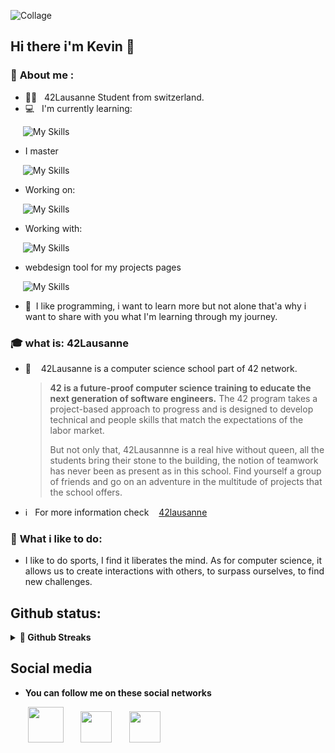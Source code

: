 
![Collage](https://user-images.githubusercontent.com/92105776/209567571-628ecca0-8a9e-478e-a9bb-453ba14f50ad.jpg)

## Hi there i'm Kevin 👋

    
### 🙋 **About me :** 
* 👨‍💻&nbsp;&nbsp; 42Lausanne Student from switzerland.
* 💻&nbsp;&nbsp; I'm currently learning:

&nbsp;&nbsp;&nbsp;&nbsp;&nbsp;![My Skills](https://skillicons.dev/icons?i=javascript,java,react,python,php)

* I master

&nbsp;&nbsp;&nbsp;&nbsp;&nbsp;![My Skills](https://skillicons.dev/icons?i=c,cpp,typescript)

* Working on:

&nbsp;&nbsp;&nbsp;&nbsp;&nbsp;![My Skills](https://skillicons.dev/icons?i=vim,vscode,idea)

* Working with:

&nbsp;&nbsp;&nbsp;&nbsp;&nbsp;![My Skills](https://skillicons.dev/icons?i=stackoverflow,docker,git)

* webdesign tool for my projects pages

&nbsp;&nbsp;&nbsp;&nbsp;&nbsp;![My Skills](https://skillicons.dev/icons?i=figma)

* 👤&nbsp;&nbsp;I like programming, i want to learn more but not alone that'a why i want to share with you what I'm learning through my journey.

### 🎓 **what is:** 42Lausanne
* 🏫&nbsp;&nbsp;&nbsp; 42Lausanne is a computer science school part of 42 network.

  >**42 is a future-proof computer science training to educate the next generation of software engineers.** The 42 program takes a project-based approach to progress and is designed to develop technical and people skills that match the expectations of the labor market.
  >
  >But not only that, 42Lausannne is a real hive without queen, all the students bring their stone to the building, the notion of teamwork has never been as present as in this school. Find yourself a group of friends and go on an adventure in the multitude of projects that the school offers.

* ℹ&nbsp;&nbsp; For more information check &nbsp;&nbsp;&nbsp;[42lausanne](https://www.42lausanne.ch/)
### 🏃 **What i like to do:** 
* I like to do sports, I find it liberates the mind. As for computer science, it allows us to create interactions with others, to surpass ourselves, to find new challenges.

## Github status:

<!-- <details>
  <summary><b>📊 Github Statistics</b></summary>
  <br />
  
  <table>
    <col style="width: 50%;">
    <col style="width: 50%;">
    <tr>
      <td VALIGN="TOP">
        <img src="/metrics.classic.svg" alt="Metrics" width="400">
        <br>
        <img src="/metrics.plugin.isocalendar.svg" alt="Metrics" width="400">
      </td>
      <td>
        <sub><em>Default Analysis - Profile Habits chart</em></sub><br>
        <img src="/metrics.plugin.habits.charts.svg" alt="Metrics" width="400">
        <br>
        <hr style="height: 1px;">
        <sub><em>Default Analysis - Wakatime</em></sub><br>
        <img src="/metrics.plugin.wakatime.svg" alt="Metrics" width="400">
        <br>
        <hr style="height: 10%;">
        <sub><em>Default Analysis - langage indepth</em></sub><br>
        <img src="/metrics.plugin.languages.details.svg" alt="Metrics" width="400">    
      </td>
    </tr>
    <tr>
        <td colspan="2" align="right">
          <sup>Profile Analysis & Language Activity. Generated with <a href="https://github.com/lowlighter/metrics">lowlighter/metrics</a></sup>
        </td>
    </tr>
  </table>

</details>
 -->
<details>	
  <summary><b>📆 Github Streaks</b></summary
  <br />
  <img height="180em" src="https://github-readme-streak-stats.herokuapp.com?user=0xCAF3D0OD&theme=buefy&date_format=j%20M%5B%20Y%5D&mode=weekly" />
</details>

## Social media
* **You can follow me on these social networks**

&nbsp;&nbsp;&nbsp;&nbsp;&nbsp;&nbsp;&nbsp;[<img src="https://cdn.simpleicons.org/42/333333" height="57" width="57">](https://profile.intra.42.fr/users/kdi-noce)
&nbsp;&nbsp;&nbsp;&nbsp;&nbsp;
[<img src="https://cdn.simpleicons.org/linkedin/333333" height="50" width="50">](https://www.linkedin.com/in/kevin-di-nocera-175779248/)
&nbsp;&nbsp;&nbsp;&nbsp;&nbsp;
[<img src="https://cdn.simpleicons.org/x/333333" height="50" width="50">](https://twitter.com/KNocera)
